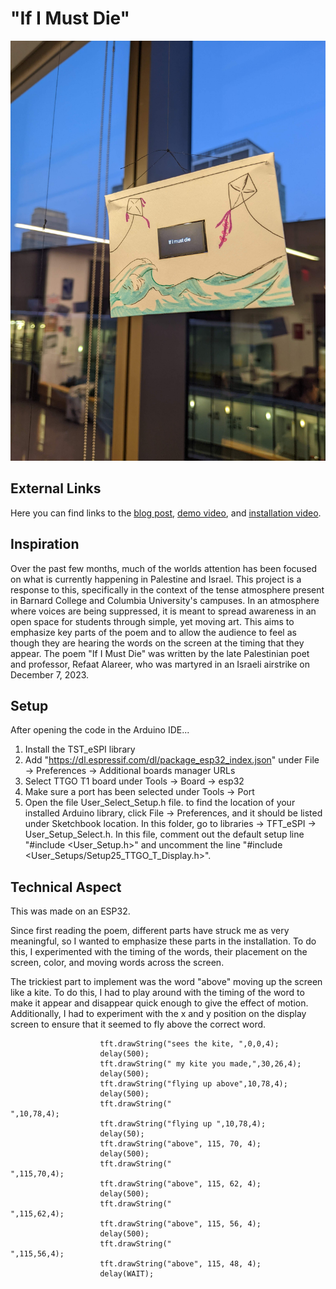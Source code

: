 # "If I Must Die"

<img src="/ifimustdie.jpg" width=560px>

## External Links
Here you can find links to the [blog post](https://fabihai.github.io/), [demo video](https://www.youtube.com/watch?v=85yTASQBNr8), and [installation video](https://www.youtube.com/watch?v=BdbYyanjtaQ).

## Inspiration

Over the past few months, much of the worlds attention has been focused on what is currently happening in Palestine and Israel. This project is a response to this, specifically in the context of the tense atmosphere present in Barnard College and Columbia University's campuses. In an atmosphere where voices are being suppressed, it is meant to spread awareness in an open space for students through simple, yet moving art. This aims to emphasize key parts of the poem and to allow the audience to feel as though they are hearing the words on the screen at the timing that they appear. The poem "If I Must Die" was written by the late Palestinian poet and professor, Refaat Alareer, who was martyred in an Israeli airstrike on December 7, 2023.

## Setup

After opening the code in the Arduino IDE...
1. Install the TST_eSPI library
2. Add "https://dl.espressif.com/dl/package_esp32_index.json" under File -> Preferences -> Additional boards manager URLs
3. Select TTGO T1 board under Tools -> Board -> esp32
4. Make sure a port has been selected under Tools -> Port
4. Open the file User_Select_Setup.h file. to find the location of your installed Arduino library, click File -> Preferences, and it should be listed under Sketchbook location. In this folder, go to libraries -> TFT_eSPI -> User_Setup_Select.h. In this file, comment out the default setup line "#include <User_Setup.h>" and uncomment the line "#include <User_Setups/Setup25_TTGO_T_Display.h>".

## Technical Aspect

This was made on an ESP32.

Since first reading the poem, different parts have struck me as very meaningful, so I wanted to emphasize these parts in the installation. To do this, I experimented with the timing of the words, their placement on the screen, color, and moving words across the screen.

The trickiest part to implement was the word "above" moving up the screen like a kite. To do this, I had to play around with the timing of the word to make it appear and disappear quick enough to give the effect of motion. Additionally, I had to experiment with the x and y position on the display screen to ensure that it seemed to fly above the correct word.

                        tft.drawString("sees the kite, ",0,0,4);
                        delay(500);
                        tft.drawString(" my kite you made,",30,26,4);
                        delay(500);
                        tft.drawString("flying up above",10,78,4);
                        delay(500);
                        tft.drawString("                                          ",10,78,4);
                        tft.drawString("flying up ",10,78,4);
                        delay(50);
                        tft.drawString("above", 115, 70, 4);
                        delay(500);
                        tft.drawString("                                         ",115,70,4);
                        tft.drawString("above", 115, 62, 4);
                        delay(500);
                        tft.drawString("                                         ",115,62,4);
                        tft.drawString("above", 115, 56, 4);
                        delay(500);
                        tft.drawString("                                         ",115,56,4);
                        tft.drawString("above", 115, 48, 4);
                        delay(WAIT);
